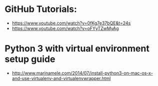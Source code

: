 # GitHub Tutorials:

- https://www.youtube.com/watch?v=0fKg7e37bQE&t=24s
- https://www.youtube.com/watch?v=oFYyTZwMyAg

# Python 3 with virtual environment setup guide
- http://www.marinamele.com/2014/07/install-python3-on-mac-os-x-and-use-virtualenv-and-virtualenvwrapper.html
